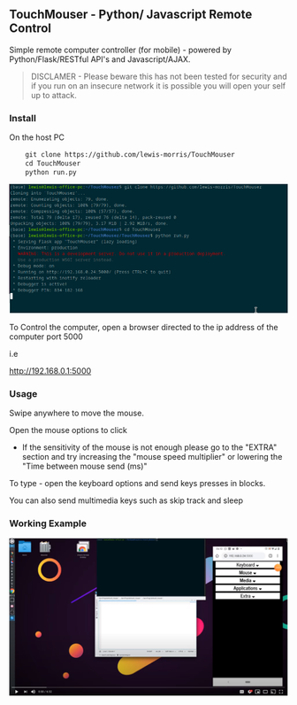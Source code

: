 TouchMouser - Python/ Javascript Remote Control
---------------------------------- 

Simple remote computer controller (for mobile) - powered by Python/Flask/RESTful API's and Javascript/AJAX.

> DISCLAMER - Please beware this has not been tested for security and if you run on an insecure network it is possible you will open your self up to attack. 

### Install  

On the host PC 

```commandline
    git clone https://github.com/lewis-morris/TouchMouser
    cd TouchMouser
    python run.py
```

![Example Setup](./examples/setup.png "Example Setup")



To Control the computer, open a browser directed to the ip address of the computer port 5000

i.e 

http://192.168.0.1:5000 

### Usage

Swipe anywhere to move the mouse.

Open the mouse options to click

- If the sensitivity of the mouse is not enough please go to the "EXTRA" section and try increasing the "mouse speed multiplier" or lowering the "Time between mouse send (ms)"

To type - open the keyboard options and send keys presses in blocks.

You can also send multimedia keys such as skip track and sleep


### Working Example

[<img src="./examples/youtube.png">](https://www.youtube.com/watch?v=Iy_0_O2fb9k)

